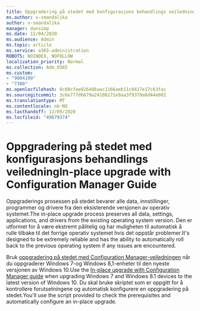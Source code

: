 ```yaml
---
title: Oppgradering på stedet med konfigurasjons behandlings veiledning
ms.author: v-smandalika
author: v-smandalika
manager: dansimp
ms.date: 12/04/2020
ms.audience: Admin
ms.topic: article
ms.service: o365-administration
ROBOTS: NOINDEX, NOFOLLOW
localization_priority: Normal
ms.collection: Adm_O365
ms.custom:
- "9004199"
- "7380"
ms.openlocfilehash: 0c08cfee8264d6aac1166aeb11c0417e17c63fac
ms.sourcegitcommit: 3c6e777d6679a24108171e9aa3f9379a8d44e001
ms.translationtype: MT
ms.contentlocale: nb-NO
ms.lasthandoff: 12/09/2020
ms.locfileid: "49679374"
---
```

# <a name="in-place-upgrade-with-configuration-manager-guide"></a><span data-ttu-id="b8244-102">Oppgradering på stedet med konfigurasjons behandlings veiledning</span><span class="sxs-lookup"><span data-stu-id="b8244-102">In-place upgrade with Configuration Manager Guide</span></span>

<span data-ttu-id="b8244-103">Oppgraderings prosessen på stedet bevarer alle data, innstillinger, programmer og drivere fra den eksisterende versjonen av operativ systemet.</span><span class="sxs-lookup"><span data-stu-id="b8244-103">The in-place upgrade process preserves all data, settings, applications, and drivers from the existing operating system version.</span></span> <span data-ttu-id="b8244-104">Den er utformet for å være ekstremt pålitelig og har muligheten til automatisk å rulle tilbake til det forrige operativ systemet hvis det oppstår problemer.</span><span class="sxs-lookup"><span data-stu-id="b8244-104">It's designed to be extremely reliable and has the ability to automatically roll back to the previous operating system if any issues are encountered.</span></span>

<span data-ttu-id="b8244-105">Bruk [oppgradering på stedet med Configuration Manager-veiledningen](https://admin.microsoft.com/adminportal/home#/win10upgrade) når du oppgraderer Windows 7-og Windows 8,1-enheter til den nyeste versjonen av Windows 10.</span><span class="sxs-lookup"><span data-stu-id="b8244-105">Use the [In-place upgrade with Configuration Manager guide](https://admin.microsoft.com/adminportal/home#/win10upgrade) when upgrading Windows 7 and Windows 8.1 devices to the latest version of Windows 10.</span></span> <span data-ttu-id="b8244-106">Du skal bruke skriptet som er oppgitt for å kontrollere forutsetningene og automatisk konfigurere en oppgradering på stedet.</span><span class="sxs-lookup"><span data-stu-id="b8244-106">You'll use the script provided to check the prerequisites and automatically configure an in-place upgrade.</span></span>